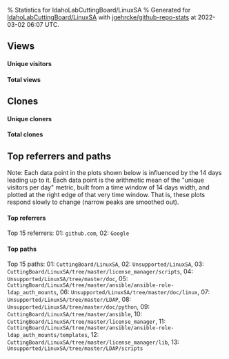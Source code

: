% Statistics for IdahoLabCuttingBoard/LinuxSA
% Generated for [IdahoLabCuttingBoard/LinuxSA](https://github.com/IdahoLabCuttingBoard/LinuxSA) with [jgehrcke/github-repo-stats](https://github.com/jgehrcke/github-repo-stats) at 2022-03-02 06:07 UTC.


## Views

#### Unique visitors
<div id="chart_views_unique" class="full-width-chart"></div>

#### Total views
<div id="chart_views_total" class="full-width-chart"></div>

<div class="pagebreak-for-print"> </div>


## Clones

#### Unique cloners
<div id="chart_clones_unique" class="full-width-chart"></div>

#### Total clones
<div id="chart_clones_total" class="full-width-chart"></div>



<div class="pagebreak-for-print"> </div>



<div class="pagebreak-for-print"> </div>



## Top referrers and paths


Note: Each data point in the plots shown below is influenced by the 14 days
leading up to it. Each data point is the arithmetic mean of the "unique
visitors per day" metric, built from a time window of 14 days width, and
plotted at the right edge of that very time window. That is, these plots
respond slowly to change (narrow peaks are smoothed out).




#### Top referrers


<div id="chart_referrers_top_n_alltime" class="full-width-chart"></div>

Top 15 referrers: 01: `github.com`, 02: `Google`





#### Top paths


<div id="chart_paths_top_n_alltime" class="full-width-chart"></div>

Top 15 paths: 01: `CuttingBoard/LinuxSA`, 02: `Unsupported/LinuxSA`, 03: `CuttingBoard/LinuxSA/tree/master/license_manager/scripts`, 04: `Unsupported/LinuxSA/tree/master/doc`, 05: `CuttingBoard/LinuxSA/tree/master/ansible/ansible-role-ldap_auth_mounts`, 06: `Unsupported/LinuxSA/tree/master/doc/linux`, 07: `Unsupported/LinuxSA/tree/master/LDAP`, 08: `Unsupported/LinuxSA/tree/master/doc/python`, 09: `CuttingBoard/LinuxSA/tree/master/ansible`, 10: `CuttingBoard/LinuxSA/tree/master/license_manager`, 11: `CuttingBoard/LinuxSA/tree/master/ansible/ansible-role-ldap_auth_mounts/templates`, 12: `CuttingBoard/LinuxSA/tree/master/license_manager/lib`, 13: `Unsupported/LinuxSA/tree/master/LDAP/scripts`


<script type="text/javascript">
    vegaEmbed('#chart_views_unique', {"$schema": "https://vega.github.io/schema/vega-lite/v4.8.1.json", "config": {"arc": {"fill": "#1b1e23"}, "area": {"fill": "#1b1e23"}, "axisBottom": {"domainColor": "#a9b4c4", "gridColor": "#a9b4c4", "labelColor": "#1b1e23", "labelFont": "relative-mono-11-pitch-pro, Menlo, monospace", "tickColor": "#a9b4c4", "titleColor": "#1b1e23", "titleFont": "relative-mono-11-pitch-pro, Menlo, monospace"}, "axisLeft": {"domainColor": "#a9b4c4", "gridColor": "#a9b4c4", "labelColor": "#1b1e23", "labelFont": "relative-mono-11-pitch-pro, Menlo, monospace", "tickColor": "#a9b4c4", "titleColor": "#1b1e23", "titleFont": "relative-mono-11-pitch-pro, Menlo, monospace"}, "axisX": {"grid": false}, "axisY": {"grid": false, "labelBound": true}, "background": "#FFFFFF", "group": {"fill": "#FFFFFF"}, "header": {"fontWeight": 400, "labelFont": "relative-mono-11-pitch-pro, Menlo, monospace", "titleFont": "relative-mono-11-pitch-pro, Menlo, monospace"}, "legend": {"labelFont": "relative-mono-11-pitch-pro, Menlo, monospace", "symbolSize": 200, "symbolType": "circle", "titleFont": "relative-mono-11-pitch-pro, Menlo, monospace"}, "line": {"color": "#1b1e23", "stroke": "#1b1e23"}, "path": {"stroke": "#1b1e23"}, "point": {"color": "#1b1e23", "cursor": "pointer", "filled": true, "size": 100}, "range": {"category": ["#85a2f7", "#ea9755", "#7eb36a", "#f07071", "#bc85d9", "#e587b6", "#a9b4c4", "#d4c05e", "#64b9c4"]}, "style": {"bar": {"fill": "#1b1e23"}, "text": {"font": "relative-mono-11-pitch-pro, Menlo, monospace", "fontWeight": 400}}, "symbol": {"shape": "circle"}, "title": {"anchor": "start", "font": "relative-mono-11-pitch-pro, Menlo, monospace", "fontWeight": 400}, "trail": {"color": "#1b1e23", "stroke": "#1b1e23"}, "view": {"stroke": null}}, "data": {"name": "data-c158c2e5a4292273e2586fcd3b9e30d8"}, "datasets": {"data-c158c2e5a4292273e2586fcd3b9e30d8": [{"time": "2021-06-29T00:00:00+00:00", "views_total": 12, "views_unique": 1}, {"time": "2021-07-05T00:00:00+00:00", "views_total": 5, "views_unique": 2}, {"time": "2021-07-06T00:00:00+00:00", "views_total": 0, "views_unique": 0}, {"time": "2021-07-08T00:00:00+00:00", "views_total": 0, "views_unique": 0}, {"time": "2021-07-20T00:00:00+00:00", "views_total": 0, "views_unique": 0}, {"time": "2021-08-09T00:00:00+00:00", "views_total": 0, "views_unique": 0}, {"time": "2021-08-16T00:00:00+00:00", "views_total": 1, "views_unique": 1}, {"time": "2021-09-03T00:00:00+00:00", "views_total": 0, "views_unique": 0}, {"time": "2021-09-04T00:00:00+00:00", "views_total": 0, "views_unique": 0}, {"time": "2021-09-05T00:00:00+00:00", "views_total": 6, "views_unique": 1}, {"time": "2021-09-08T00:00:00+00:00", "views_total": 1, "views_unique": 1}, {"time": "2021-09-21T00:00:00+00:00", "views_total": 0, "views_unique": 0}, {"time": "2021-10-15T00:00:00+00:00", "views_total": 5, "views_unique": 1}, {"time": "2021-10-21T00:00:00+00:00", "views_total": 0, "views_unique": 0}, {"time": "2021-10-22T00:00:00+00:00", "views_total": 0, "views_unique": 0}, {"time": "2021-11-01T00:00:00+00:00", "views_total": 0, "views_unique": 0}, {"time": "2021-11-11T00:00:00+00:00", "views_total": 0, "views_unique": 0}, {"time": "2021-11-27T00:00:00+00:00", "views_total": 0, "views_unique": 0}, {"time": "2021-11-29T00:00:00+00:00", "views_total": 0, "views_unique": 0}, {"time": "2021-12-10T00:00:00+00:00", "views_total": 0, "views_unique": 0}, {"time": "2022-01-18T00:00:00+00:00", "views_total": 0, "views_unique": 0}, {"time": "2022-01-25T00:00:00+00:00", "views_total": 0, "views_unique": 0}, {"time": "2022-01-29T00:00:00+00:00", "views_total": 0, "views_unique": 0}, {"time": "2022-02-23T00:00:00+00:00", "views_total": 0, "views_unique": 0}]}, "encoding": {"x": {"field": "time", "timeUnit": "yearmonthdate", "title": "date", "type": "temporal"}, "y": {"field": "views_unique", "scale": {"domain": [0, 2.2], "zero": true}, "title": "unique views per day", "type": "quantitative"}}, "height": 200, "mark": {"point": true, "type": "line"}, "padding": 10, "width": "container"}, {"actions": false, "renderer": "svg"}).catch(console.error);
vegaEmbed('#chart_views_total', {"$schema": "https://vega.github.io/schema/vega-lite/v4.8.1.json", "config": {"arc": {"fill": "#1b1e23"}, "area": {"fill": "#1b1e23"}, "axisBottom": {"domainColor": "#a9b4c4", "gridColor": "#a9b4c4", "labelColor": "#1b1e23", "labelFont": "relative-mono-11-pitch-pro, Menlo, monospace", "tickColor": "#a9b4c4", "titleColor": "#1b1e23", "titleFont": "relative-mono-11-pitch-pro, Menlo, monospace"}, "axisLeft": {"domainColor": "#a9b4c4", "gridColor": "#a9b4c4", "labelColor": "#1b1e23", "labelFont": "relative-mono-11-pitch-pro, Menlo, monospace", "tickColor": "#a9b4c4", "titleColor": "#1b1e23", "titleFont": "relative-mono-11-pitch-pro, Menlo, monospace"}, "axisX": {"grid": false}, "axisY": {"grid": false, "labelBound": true}, "background": "#FFFFFF", "group": {"fill": "#FFFFFF"}, "header": {"fontWeight": 400, "labelFont": "relative-mono-11-pitch-pro, Menlo, monospace", "titleFont": "relative-mono-11-pitch-pro, Menlo, monospace"}, "legend": {"labelFont": "relative-mono-11-pitch-pro, Menlo, monospace", "symbolSize": 200, "symbolType": "circle", "titleFont": "relative-mono-11-pitch-pro, Menlo, monospace"}, "line": {"color": "#1b1e23", "stroke": "#1b1e23"}, "path": {"stroke": "#1b1e23"}, "point": {"color": "#1b1e23", "cursor": "pointer", "filled": true, "size": 100}, "range": {"category": ["#85a2f7", "#ea9755", "#7eb36a", "#f07071", "#bc85d9", "#e587b6", "#a9b4c4", "#d4c05e", "#64b9c4"]}, "style": {"bar": {"fill": "#1b1e23"}, "text": {"font": "relative-mono-11-pitch-pro, Menlo, monospace", "fontWeight": 400}}, "symbol": {"shape": "circle"}, "title": {"anchor": "start", "font": "relative-mono-11-pitch-pro, Menlo, monospace", "fontWeight": 400}, "trail": {"color": "#1b1e23", "stroke": "#1b1e23"}, "view": {"stroke": null}}, "data": {"name": "data-c158c2e5a4292273e2586fcd3b9e30d8"}, "datasets": {"data-c158c2e5a4292273e2586fcd3b9e30d8": [{"time": "2021-06-29T00:00:00+00:00", "views_total": 12, "views_unique": 1}, {"time": "2021-07-05T00:00:00+00:00", "views_total": 5, "views_unique": 2}, {"time": "2021-07-06T00:00:00+00:00", "views_total": 0, "views_unique": 0}, {"time": "2021-07-08T00:00:00+00:00", "views_total": 0, "views_unique": 0}, {"time": "2021-07-20T00:00:00+00:00", "views_total": 0, "views_unique": 0}, {"time": "2021-08-09T00:00:00+00:00", "views_total": 0, "views_unique": 0}, {"time": "2021-08-16T00:00:00+00:00", "views_total": 1, "views_unique": 1}, {"time": "2021-09-03T00:00:00+00:00", "views_total": 0, "views_unique": 0}, {"time": "2021-09-04T00:00:00+00:00", "views_total": 0, "views_unique": 0}, {"time": "2021-09-05T00:00:00+00:00", "views_total": 6, "views_unique": 1}, {"time": "2021-09-08T00:00:00+00:00", "views_total": 1, "views_unique": 1}, {"time": "2021-09-21T00:00:00+00:00", "views_total": 0, "views_unique": 0}, {"time": "2021-10-15T00:00:00+00:00", "views_total": 5, "views_unique": 1}, {"time": "2021-10-21T00:00:00+00:00", "views_total": 0, "views_unique": 0}, {"time": "2021-10-22T00:00:00+00:00", "views_total": 0, "views_unique": 0}, {"time": "2021-11-01T00:00:00+00:00", "views_total": 0, "views_unique": 0}, {"time": "2021-11-11T00:00:00+00:00", "views_total": 0, "views_unique": 0}, {"time": "2021-11-27T00:00:00+00:00", "views_total": 0, "views_unique": 0}, {"time": "2021-11-29T00:00:00+00:00", "views_total": 0, "views_unique": 0}, {"time": "2021-12-10T00:00:00+00:00", "views_total": 0, "views_unique": 0}, {"time": "2022-01-18T00:00:00+00:00", "views_total": 0, "views_unique": 0}, {"time": "2022-01-25T00:00:00+00:00", "views_total": 0, "views_unique": 0}, {"time": "2022-01-29T00:00:00+00:00", "views_total": 0, "views_unique": 0}, {"time": "2022-02-23T00:00:00+00:00", "views_total": 0, "views_unique": 0}]}, "encoding": {"x": {"field": "time", "timeUnit": "yearmonthdate", "title": "date", "type": "temporal"}, "y": {"field": "views_total", "scale": {"domain": [0, 13.200000000000001], "zero": true}, "title": "total views per day", "type": "quantitative"}}, "height": 200, "mark": {"point": true, "type": "line"}, "padding": 10, "width": "container"}, {"actions": false, "renderer": "svg"}).catch(console.error);
vegaEmbed('#chart_clones_unique', {"$schema": "https://vega.github.io/schema/vega-lite/v4.8.1.json", "config": {"arc": {"fill": "#1b1e23"}, "area": {"fill": "#1b1e23"}, "axisBottom": {"domainColor": "#a9b4c4", "gridColor": "#a9b4c4", "labelColor": "#1b1e23", "labelFont": "relative-mono-11-pitch-pro, Menlo, monospace", "tickColor": "#a9b4c4", "titleColor": "#1b1e23", "titleFont": "relative-mono-11-pitch-pro, Menlo, monospace"}, "axisLeft": {"domainColor": "#a9b4c4", "gridColor": "#a9b4c4", "labelColor": "#1b1e23", "labelFont": "relative-mono-11-pitch-pro, Menlo, monospace", "tickColor": "#a9b4c4", "titleColor": "#1b1e23", "titleFont": "relative-mono-11-pitch-pro, Menlo, monospace"}, "axisX": {"grid": false}, "axisY": {"grid": false, "labelBound": true}, "background": "#FFFFFF", "group": {"fill": "#FFFFFF"}, "header": {"fontWeight": 400, "labelFont": "relative-mono-11-pitch-pro, Menlo, monospace", "titleFont": "relative-mono-11-pitch-pro, Menlo, monospace"}, "legend": {"labelFont": "relative-mono-11-pitch-pro, Menlo, monospace", "symbolSize": 200, "symbolType": "circle", "titleFont": "relative-mono-11-pitch-pro, Menlo, monospace"}, "line": {"color": "#1b1e23", "stroke": "#1b1e23"}, "path": {"stroke": "#1b1e23"}, "point": {"color": "#1b1e23", "cursor": "pointer", "filled": true, "size": 100}, "range": {"category": ["#85a2f7", "#ea9755", "#7eb36a", "#f07071", "#bc85d9", "#e587b6", "#a9b4c4", "#d4c05e", "#64b9c4"]}, "style": {"bar": {"fill": "#1b1e23"}, "text": {"font": "relative-mono-11-pitch-pro, Menlo, monospace", "fontWeight": 400}}, "symbol": {"shape": "circle"}, "title": {"anchor": "start", "font": "relative-mono-11-pitch-pro, Menlo, monospace", "fontWeight": 400}, "trail": {"color": "#1b1e23", "stroke": "#1b1e23"}, "view": {"stroke": null}}, "data": {"name": "data-8fe75ba879038380720afdca87a851c8"}, "datasets": {"data-8fe75ba879038380720afdca87a851c8": [{"clones_total": 0, "clones_unique": 0, "time": "2021-06-29T00:00:00+00:00"}, {"clones_total": 0, "clones_unique": 0, "time": "2021-07-05T00:00:00+00:00"}, {"clones_total": 1, "clones_unique": 1, "time": "2021-07-06T00:00:00+00:00"}, {"clones_total": 2, "clones_unique": 1, "time": "2021-07-08T00:00:00+00:00"}, {"clones_total": 1, "clones_unique": 1, "time": "2021-07-20T00:00:00+00:00"}, {"clones_total": 1, "clones_unique": 1, "time": "2021-08-09T00:00:00+00:00"}, {"clones_total": 0, "clones_unique": 0, "time": "2021-08-16T00:00:00+00:00"}, {"clones_total": 1, "clones_unique": 1, "time": "2021-09-03T00:00:00+00:00"}, {"clones_total": 1, "clones_unique": 1, "time": "2021-09-04T00:00:00+00:00"}, {"clones_total": 0, "clones_unique": 0, "time": "2021-09-05T00:00:00+00:00"}, {"clones_total": 0, "clones_unique": 0, "time": "2021-09-08T00:00:00+00:00"}, {"clones_total": 1, "clones_unique": 1, "time": "2021-09-21T00:00:00+00:00"}, {"clones_total": 0, "clones_unique": 0, "time": "2021-10-15T00:00:00+00:00"}, {"clones_total": 4, "clones_unique": 1, "time": "2021-10-21T00:00:00+00:00"}, {"clones_total": 1, "clones_unique": 1, "time": "2021-10-22T00:00:00+00:00"}, {"clones_total": 1, "clones_unique": 1, "time": "2021-11-01T00:00:00+00:00"}, {"clones_total": 1, "clones_unique": 1, "time": "2021-11-11T00:00:00+00:00"}, {"clones_total": 1, "clones_unique": 1, "time": "2021-11-27T00:00:00+00:00"}, {"clones_total": 1, "clones_unique": 1, "time": "2021-11-29T00:00:00+00:00"}, {"clones_total": 1, "clones_unique": 1, "time": "2021-12-10T00:00:00+00:00"}, {"clones_total": 1, "clones_unique": 1, "time": "2022-01-18T00:00:00+00:00"}, {"clones_total": 1, "clones_unique": 1, "time": "2022-01-25T00:00:00+00:00"}, {"clones_total": 1, "clones_unique": 1, "time": "2022-01-29T00:00:00+00:00"}, {"clones_total": 1, "clones_unique": 1, "time": "2022-02-23T00:00:00+00:00"}]}, "encoding": {"x": {"field": "time", "timeUnit": "yearmonthdate", "title": "date", "type": "temporal"}, "y": {"field": "clones_unique", "scale": {"domain": [0, 1.1], "zero": true}, "title": "unique clones per day", "type": "quantitative"}}, "height": 200, "mark": {"point": true, "type": "line"}, "padding": 10, "width": "container"}, {"actions": false, "renderer": "svg"}).catch(console.error);
vegaEmbed('#chart_clones_total', {"$schema": "https://vega.github.io/schema/vega-lite/v4.8.1.json", "config": {"arc": {"fill": "#1b1e23"}, "area": {"fill": "#1b1e23"}, "axisBottom": {"domainColor": "#a9b4c4", "gridColor": "#a9b4c4", "labelColor": "#1b1e23", "labelFont": "relative-mono-11-pitch-pro, Menlo, monospace", "tickColor": "#a9b4c4", "titleColor": "#1b1e23", "titleFont": "relative-mono-11-pitch-pro, Menlo, monospace"}, "axisLeft": {"domainColor": "#a9b4c4", "gridColor": "#a9b4c4", "labelColor": "#1b1e23", "labelFont": "relative-mono-11-pitch-pro, Menlo, monospace", "tickColor": "#a9b4c4", "titleColor": "#1b1e23", "titleFont": "relative-mono-11-pitch-pro, Menlo, monospace"}, "axisX": {"grid": false}, "axisY": {"grid": false, "labelBound": true}, "background": "#FFFFFF", "group": {"fill": "#FFFFFF"}, "header": {"fontWeight": 400, "labelFont": "relative-mono-11-pitch-pro, Menlo, monospace", "titleFont": "relative-mono-11-pitch-pro, Menlo, monospace"}, "legend": {"labelFont": "relative-mono-11-pitch-pro, Menlo, monospace", "symbolSize": 200, "symbolType": "circle", "titleFont": "relative-mono-11-pitch-pro, Menlo, monospace"}, "line": {"color": "#1b1e23", "stroke": "#1b1e23"}, "path": {"stroke": "#1b1e23"}, "point": {"color": "#1b1e23", "cursor": "pointer", "filled": true, "size": 100}, "range": {"category": ["#85a2f7", "#ea9755", "#7eb36a", "#f07071", "#bc85d9", "#e587b6", "#a9b4c4", "#d4c05e", "#64b9c4"]}, "style": {"bar": {"fill": "#1b1e23"}, "text": {"font": "relative-mono-11-pitch-pro, Menlo, monospace", "fontWeight": 400}}, "symbol": {"shape": "circle"}, "title": {"anchor": "start", "font": "relative-mono-11-pitch-pro, Menlo, monospace", "fontWeight": 400}, "trail": {"color": "#1b1e23", "stroke": "#1b1e23"}, "view": {"stroke": null}}, "data": {"name": "data-8fe75ba879038380720afdca87a851c8"}, "datasets": {"data-8fe75ba879038380720afdca87a851c8": [{"clones_total": 0, "clones_unique": 0, "time": "2021-06-29T00:00:00+00:00"}, {"clones_total": 0, "clones_unique": 0, "time": "2021-07-05T00:00:00+00:00"}, {"clones_total": 1, "clones_unique": 1, "time": "2021-07-06T00:00:00+00:00"}, {"clones_total": 2, "clones_unique": 1, "time": "2021-07-08T00:00:00+00:00"}, {"clones_total": 1, "clones_unique": 1, "time": "2021-07-20T00:00:00+00:00"}, {"clones_total": 1, "clones_unique": 1, "time": "2021-08-09T00:00:00+00:00"}, {"clones_total": 0, "clones_unique": 0, "time": "2021-08-16T00:00:00+00:00"}, {"clones_total": 1, "clones_unique": 1, "time": "2021-09-03T00:00:00+00:00"}, {"clones_total": 1, "clones_unique": 1, "time": "2021-09-04T00:00:00+00:00"}, {"clones_total": 0, "clones_unique": 0, "time": "2021-09-05T00:00:00+00:00"}, {"clones_total": 0, "clones_unique": 0, "time": "2021-09-08T00:00:00+00:00"}, {"clones_total": 1, "clones_unique": 1, "time": "2021-09-21T00:00:00+00:00"}, {"clones_total": 0, "clones_unique": 0, "time": "2021-10-15T00:00:00+00:00"}, {"clones_total": 4, "clones_unique": 1, "time": "2021-10-21T00:00:00+00:00"}, {"clones_total": 1, "clones_unique": 1, "time": "2021-10-22T00:00:00+00:00"}, {"clones_total": 1, "clones_unique": 1, "time": "2021-11-01T00:00:00+00:00"}, {"clones_total": 1, "clones_unique": 1, "time": "2021-11-11T00:00:00+00:00"}, {"clones_total": 1, "clones_unique": 1, "time": "2021-11-27T00:00:00+00:00"}, {"clones_total": 1, "clones_unique": 1, "time": "2021-11-29T00:00:00+00:00"}, {"clones_total": 1, "clones_unique": 1, "time": "2021-12-10T00:00:00+00:00"}, {"clones_total": 1, "clones_unique": 1, "time": "2022-01-18T00:00:00+00:00"}, {"clones_total": 1, "clones_unique": 1, "time": "2022-01-25T00:00:00+00:00"}, {"clones_total": 1, "clones_unique": 1, "time": "2022-01-29T00:00:00+00:00"}, {"clones_total": 1, "clones_unique": 1, "time": "2022-02-23T00:00:00+00:00"}]}, "encoding": {"x": {"field": "time", "timeUnit": "yearmonthdate", "title": "date", "type": "temporal"}, "y": {"field": "clones_total", "scale": {"domain": [0, 4.4], "zero": true}, "title": "total clones per day", "type": "quantitative"}}, "height": 200, "mark": {"point": true, "type": "line"}, "padding": 10, "width": "container"}, {"actions": false, "renderer": "svg"}).catch(console.error);
vegaEmbed('#chart_referrers_top_n_alltime', {"$schema": "https://vega.github.io/schema/vega-lite/v4.8.1.json", "config": {"arc": {"fill": "#1b1e23"}, "area": {"fill": "#1b1e23"}, "axisBottom": {"domainColor": "#a9b4c4", "gridColor": "#a9b4c4", "labelColor": "#1b1e23", "labelFont": "relative-mono-11-pitch-pro, Menlo, monospace", "tickColor": "#a9b4c4", "titleColor": "#1b1e23", "titleFont": "relative-mono-11-pitch-pro, Menlo, monospace"}, "axisLeft": {"domainColor": "#a9b4c4", "gridColor": "#a9b4c4", "labelColor": "#1b1e23", "labelFont": "relative-mono-11-pitch-pro, Menlo, monospace", "tickColor": "#a9b4c4", "titleColor": "#1b1e23", "titleFont": "relative-mono-11-pitch-pro, Menlo, monospace"}, "axisX": {"grid": false}, "axisY": {"grid": false}, "background": "#FFFFFF", "group": {"fill": "#FFFFFF"}, "header": {"fontWeight": 400, "labelFont": "relative-mono-11-pitch-pro, Menlo, monospace", "titleFont": "relative-mono-11-pitch-pro, Menlo, monospace"}, "legend": {"labelFont": "relative-mono-11-pitch-pro, Menlo, monospace", "symbolSize": 200, "symbolType": "circle", "titleFont": "relative-mono-11-pitch-pro, Menlo, monospace"}, "line": {"color": "#1b1e23", "stroke": "#1b1e23"}, "path": {"stroke": "#1b1e23"}, "point": {"color": "#1b1e23", "cursor": "pointer", "filled": true, "size": 50}, "range": {"category": ["#85a2f7", "#ea9755", "#7eb36a", "#f07071", "#bc85d9", "#e587b6", "#a9b4c4", "#d4c05e", "#64b9c4"]}, "style": {"bar": {"fill": "#1b1e23"}, "text": {"font": "relative-mono-11-pitch-pro, Menlo, monospace", "fontWeight": 400}}, "symbol": {"shape": "circle"}, "title": {"anchor": "start", "font": "relative-mono-11-pitch-pro, Menlo, monospace", "fontWeight": 400}, "trail": {"color": "#1b1e23", "stroke": "#1b1e23"}, "view": {"stroke": null}}, "data": {"name": "data-76b0f485d6e367e0f120e1ee3ed1c0f2"}, "datasets": {"data-76b0f485d6e367e0f120e1ee3ed1c0f2": [{"referrer": "github.com", "time": "2021-07-08T00:00:00+00:00", "views_unique": 2.0, "views_unique_norm": 0.14285714285714285}, {"referrer": "github.com", "time": "2021-07-09T00:00:00+00:00", "views_unique": 2.0, "views_unique_norm": 0.14285714285714285}, {"referrer": "github.com", "time": "2021-07-10T00:00:00+00:00", "views_unique": 2.0, "views_unique_norm": 0.14285714285714285}, {"referrer": "github.com", "time": "2021-07-11T00:00:00+00:00", "views_unique": 2.0, "views_unique_norm": 0.14285714285714285}, {"referrer": "github.com", "time": "2021-07-12T00:00:00+00:00", "views_unique": 2.0, "views_unique_norm": 0.14285714285714285}, {"referrer": "github.com", "time": "2021-07-13T00:00:00+00:00", "views_unique": 1.0, "views_unique_norm": 0.07142857142857142}, {"referrer": "github.com", "time": "2021-07-14T00:00:00+00:00", "views_unique": 1.0, "views_unique_norm": 0.07142857142857142}, {"referrer": "github.com", "time": "2021-07-15T00:00:00+00:00", "views_unique": 1.0, "views_unique_norm": 0.07142857142857142}, {"referrer": "github.com", "time": "2021-07-16T00:00:00+00:00", "views_unique": 1.0, "views_unique_norm": 0.07142857142857142}, {"referrer": "github.com", "time": "2021-07-17T00:00:00+00:00", "views_unique": 1.0, "views_unique_norm": 0.07142857142857142}, {"referrer": "github.com", "time": "2021-07-18T00:00:00+00:00", "views_unique": 1.0, "views_unique_norm": 0.07142857142857142}, {"referrer": "github.com", "time": "2021-08-17T00:00:00+00:00", "views_unique": 1.0, "views_unique_norm": 0.07142857142857142}, {"referrer": "github.com", "time": "2021-08-18T00:00:00+00:00", "views_unique": 1.0, "views_unique_norm": 0.07142857142857142}, {"referrer": "github.com", "time": "2021-08-19T00:00:00+00:00", "views_unique": 1.0, "views_unique_norm": 0.07142857142857142}, {"referrer": "github.com", "time": "2021-08-20T00:00:00+00:00", "views_unique": 1.0, "views_unique_norm": 0.07142857142857142}, {"referrer": "github.com", "time": "2021-08-21T00:00:00+00:00", "views_unique": 1.0, "views_unique_norm": 0.07142857142857142}, {"referrer": "github.com", "time": "2021-08-22T00:00:00+00:00", "views_unique": 1.0, "views_unique_norm": 0.07142857142857142}, {"referrer": "github.com", "time": "2021-08-23T00:00:00+00:00", "views_unique": 1.0, "views_unique_norm": 0.07142857142857142}, {"referrer": "github.com", "time": "2021-08-24T00:00:00+00:00", "views_unique": 1.0, "views_unique_norm": 0.07142857142857142}, {"referrer": "github.com", "time": "2021-08-25T00:00:00+00:00", "views_unique": 1.0, "views_unique_norm": 0.07142857142857142}, {"referrer": "github.com", "time": "2021-08-26T00:00:00+00:00", "views_unique": 1.0, "views_unique_norm": 0.07142857142857142}, {"referrer": "github.com", "time": "2021-08-27T00:00:00+00:00", "views_unique": 1.0, "views_unique_norm": 0.07142857142857142}, {"referrer": "github.com", "time": "2021-08-28T00:00:00+00:00", "views_unique": 1.0, "views_unique_norm": 0.07142857142857142}, {"referrer": "github.com", "time": "2021-08-29T00:00:00+00:00", "views_unique": 1.0, "views_unique_norm": 0.07142857142857142}, {"referrer": "github.com", "time": "2021-09-06T00:00:00+00:00", "views_unique": 1.0, "views_unique_norm": 0.07142857142857142}, {"referrer": "github.com", "time": "2021-09-07T00:00:00+00:00", "views_unique": 1.0, "views_unique_norm": 0.07142857142857142}, {"referrer": "github.com", "time": "2021-09-08T00:00:00+00:00", "views_unique": 1.0, "views_unique_norm": 0.07142857142857142}, {"referrer": "github.com", "time": "2021-09-09T00:00:00+00:00", "views_unique": 1.0, "views_unique_norm": 0.07142857142857142}, {"referrer": "github.com", "time": "2021-09-10T00:00:00+00:00", "views_unique": 2.0, "views_unique_norm": 0.14285714285714285}, {"referrer": "github.com", "time": "2021-09-11T00:00:00+00:00", "views_unique": 2.0, "views_unique_norm": 0.14285714285714285}, {"referrer": "github.com", "time": "2021-09-12T00:00:00+00:00", "views_unique": 2.0, "views_unique_norm": 0.14285714285714285}, {"referrer": "github.com", "time": "2021-09-13T00:00:00+00:00", "views_unique": 2.0, "views_unique_norm": 0.14285714285714285}, {"referrer": "github.com", "time": "2021-09-14T00:00:00+00:00", "views_unique": 2.0, "views_unique_norm": 0.14285714285714285}, {"referrer": "github.com", "time": "2021-09-15T00:00:00+00:00", "views_unique": 2.0, "views_unique_norm": 0.14285714285714285}, {"referrer": "github.com", "time": "2021-09-16T00:00:00+00:00", "views_unique": 2.0, "views_unique_norm": 0.14285714285714285}, {"referrer": "github.com", "time": "2021-09-17T00:00:00+00:00", "views_unique": 2.0, "views_unique_norm": 0.14285714285714285}, {"referrer": "github.com", "time": "2021-09-18T00:00:00+00:00", "views_unique": 2.0, "views_unique_norm": 0.14285714285714285}, {"referrer": "github.com", "time": "2021-09-19T00:00:00+00:00", "views_unique": 1.0, "views_unique_norm": 0.07142857142857142}, {"referrer": "github.com", "time": "2021-09-20T00:00:00+00:00", "views_unique": 1.0, "views_unique_norm": 0.07142857142857142}, {"referrer": "github.com", "time": "2021-09-21T00:00:00+00:00", "views_unique": 1.0, "views_unique_norm": 0.07142857142857142}, {"referrer": "github.com", "time": "2021-10-16T00:00:00+00:00", "views_unique": 1.0, "views_unique_norm": 0.07142857142857142}, {"referrer": "github.com", "time": "2021-10-17T00:00:00+00:00", "views_unique": 1.0, "views_unique_norm": 0.07142857142857142}, {"referrer": "github.com", "time": "2021-10-18T00:00:00+00:00", "views_unique": 1.0, "views_unique_norm": 0.07142857142857142}, {"referrer": "github.com", "time": "2021-10-19T00:00:00+00:00", "views_unique": 1.0, "views_unique_norm": 0.07142857142857142}, {"referrer": "github.com", "time": "2021-10-20T00:00:00+00:00", "views_unique": 1.0, "views_unique_norm": 0.07142857142857142}, {"referrer": "github.com", "time": "2021-10-21T00:00:00+00:00", "views_unique": 1.0, "views_unique_norm": 0.07142857142857142}, {"referrer": "github.com", "time": "2021-10-22T00:00:00+00:00", "views_unique": 1.0, "views_unique_norm": 0.07142857142857142}, {"referrer": "github.com", "time": "2021-10-23T00:00:00+00:00", "views_unique": 1.0, "views_unique_norm": 0.07142857142857142}, {"referrer": "github.com", "time": "2021-10-24T00:00:00+00:00", "views_unique": 1.0, "views_unique_norm": 0.07142857142857142}, {"referrer": "github.com", "time": "2021-10-25T00:00:00+00:00", "views_unique": 1.0, "views_unique_norm": 0.07142857142857142}, {"referrer": "github.com", "time": "2021-10-26T00:00:00+00:00", "views_unique": 1.0, "views_unique_norm": 0.07142857142857142}, {"referrer": "github.com", "time": "2021-10-27T00:00:00+00:00", "views_unique": 1.0, "views_unique_norm": 0.07142857142857142}, {"referrer": "github.com", "time": "2021-10-28T00:00:00+00:00", "views_unique": 1.0, "views_unique_norm": 0.07142857142857142}, {"referrer": "Google", "time": "2021-07-08T00:00:00+00:00", "views_unique": 1.0, "views_unique_norm": 0.07142857142857142}, {"referrer": "Google", "time": "2021-07-09T00:00:00+00:00", "views_unique": 1.0, "views_unique_norm": 0.07142857142857142}, {"referrer": "Google", "time": "2021-07-10T00:00:00+00:00", "views_unique": 1.0, "views_unique_norm": 0.07142857142857142}, {"referrer": "Google", "time": "2021-07-11T00:00:00+00:00", "views_unique": 1.0, "views_unique_norm": 0.07142857142857142}, {"referrer": "Google", "time": "2021-07-12T00:00:00+00:00", "views_unique": 1.0, "views_unique_norm": 0.07142857142857142}, {"referrer": "Google", "time": "2021-07-13T00:00:00+00:00", "views_unique": 1.0, "views_unique_norm": 0.07142857142857142}, {"referrer": "Google", "time": "2021-07-14T00:00:00+00:00", "views_unique": 1.0, "views_unique_norm": 0.07142857142857142}, {"referrer": "Google", "time": "2021-07-15T00:00:00+00:00", "views_unique": 1.0, "views_unique_norm": 0.07142857142857142}, {"referrer": "Google", "time": "2021-07-16T00:00:00+00:00", "views_unique": 1.0, "views_unique_norm": 0.07142857142857142}, {"referrer": "Google", "time": "2021-07-17T00:00:00+00:00", "views_unique": 1.0, "views_unique_norm": 0.07142857142857142}, {"referrer": "Google", "time": "2021-07-18T00:00:00+00:00", "views_unique": 1.0, "views_unique_norm": 0.07142857142857142}, {"referrer": "Google", "time": "2021-08-17T00:00:00+00:00", "views_unique": null, "views_unique_norm": null}, {"referrer": "Google", "time": "2021-08-18T00:00:00+00:00", "views_unique": null, "views_unique_norm": null}, {"referrer": "Google", "time": "2021-08-19T00:00:00+00:00", "views_unique": null, "views_unique_norm": null}, {"referrer": "Google", "time": "2021-08-20T00:00:00+00:00", "views_unique": null, "views_unique_norm": null}, {"referrer": "Google", "time": "2021-08-21T00:00:00+00:00", "views_unique": null, "views_unique_norm": null}, {"referrer": "Google", "time": "2021-08-22T00:00:00+00:00", "views_unique": null, "views_unique_norm": null}, {"referrer": "Google", "time": "2021-08-23T00:00:00+00:00", "views_unique": null, "views_unique_norm": null}, {"referrer": "Google", "time": "2021-08-24T00:00:00+00:00", "views_unique": null, "views_unique_norm": null}, {"referrer": "Google", "time": "2021-08-25T00:00:00+00:00", "views_unique": null, "views_unique_norm": null}, {"referrer": "Google", "time": "2021-08-26T00:00:00+00:00", "views_unique": null, "views_unique_norm": null}, {"referrer": "Google", "time": "2021-08-27T00:00:00+00:00", "views_unique": null, "views_unique_norm": null}, {"referrer": "Google", "time": "2021-08-28T00:00:00+00:00", "views_unique": null, "views_unique_norm": null}, {"referrer": "Google", "time": "2021-08-29T00:00:00+00:00", "views_unique": null, "views_unique_norm": null}, {"referrer": "Google", "time": "2021-09-06T00:00:00+00:00", "views_unique": null, "views_unique_norm": null}, {"referrer": "Google", "time": "2021-09-07T00:00:00+00:00", "views_unique": null, "views_unique_norm": null}, {"referrer": "Google", "time": "2021-09-08T00:00:00+00:00", "views_unique": null, "views_unique_norm": null}, {"referrer": "Google", "time": "2021-09-09T00:00:00+00:00", "views_unique": null, "views_unique_norm": null}, {"referrer": "Google", "time": "2021-09-10T00:00:00+00:00", "views_unique": null, "views_unique_norm": null}, {"referrer": "Google", "time": "2021-09-11T00:00:00+00:00", "views_unique": null, "views_unique_norm": null}, {"referrer": "Google", "time": "2021-09-12T00:00:00+00:00", "views_unique": null, "views_unique_norm": null}, {"referrer": "Google", "time": "2021-09-13T00:00:00+00:00", "views_unique": null, "views_unique_norm": null}, {"referrer": "Google", "time": "2021-09-14T00:00:00+00:00", "views_unique": null, "views_unique_norm": null}, {"referrer": "Google", "time": "2021-09-15T00:00:00+00:00", "views_unique": null, "views_unique_norm": null}, {"referrer": "Google", "time": "2021-09-16T00:00:00+00:00", "views_unique": null, "views_unique_norm": null}, {"referrer": "Google", "time": "2021-09-17T00:00:00+00:00", "views_unique": null, "views_unique_norm": null}, {"referrer": "Google", "time": "2021-09-18T00:00:00+00:00", "views_unique": null, "views_unique_norm": null}, {"referrer": "Google", "time": "2021-09-19T00:00:00+00:00", "views_unique": null, "views_unique_norm": null}, {"referrer": "Google", "time": "2021-09-20T00:00:00+00:00", "views_unique": null, "views_unique_norm": null}, {"referrer": "Google", "time": "2021-09-21T00:00:00+00:00", "views_unique": null, "views_unique_norm": null}, {"referrer": "Google", "time": "2021-10-16T00:00:00+00:00", "views_unique": null, "views_unique_norm": null}, {"referrer": "Google", "time": "2021-10-17T00:00:00+00:00", "views_unique": null, "views_unique_norm": null}, {"referrer": "Google", "time": "2021-10-18T00:00:00+00:00", "views_unique": null, "views_unique_norm": null}, {"referrer": "Google", "time": "2021-10-19T00:00:00+00:00", "views_unique": null, "views_unique_norm": null}, {"referrer": "Google", "time": "2021-10-20T00:00:00+00:00", "views_unique": null, "views_unique_norm": null}, {"referrer": "Google", "time": "2021-10-21T00:00:00+00:00", "views_unique": null, "views_unique_norm": null}, {"referrer": "Google", "time": "2021-10-22T00:00:00+00:00", "views_unique": null, "views_unique_norm": null}, {"referrer": "Google", "time": "2021-10-23T00:00:00+00:00", "views_unique": null, "views_unique_norm": null}, {"referrer": "Google", "time": "2021-10-24T00:00:00+00:00", "views_unique": null, "views_unique_norm": null}, {"referrer": "Google", "time": "2021-10-25T00:00:00+00:00", "views_unique": null, "views_unique_norm": null}, {"referrer": "Google", "time": "2021-10-26T00:00:00+00:00", "views_unique": null, "views_unique_norm": null}, {"referrer": "Google", "time": "2021-10-27T00:00:00+00:00", "views_unique": null, "views_unique_norm": null}, {"referrer": "Google", "time": "2021-10-28T00:00:00+00:00", "views_unique": null, "views_unique_norm": null}]}, "encoding": {"color": {"field": "referrer", "sort": {"field": "order"}, "type": "nominal"}, "x": {"field": "time", "timeUnit": "yearmonthdate", "title": "date", "type": "temporal"}, "y": {"field": "views_unique_norm", "scale": {"domain": [0, 0.15714285714285714], "zero": true}, "title": "unique visitors per day (mean from last 14 days)", "type": "quantitative"}}, "height": 300, "mark": {"point": true, "type": "line"}, "padding": 10, "width": "container"}, {"actions": false, "renderer": "svg"}).catch(console.error);
vegaEmbed('#chart_paths_top_n_alltime', {"$schema": "https://vega.github.io/schema/vega-lite/v4.8.1.json", "config": {"arc": {"fill": "#1b1e23"}, "area": {"fill": "#1b1e23"}, "axisBottom": {"domainColor": "#a9b4c4", "gridColor": "#a9b4c4", "labelColor": "#1b1e23", "labelFont": "relative-mono-11-pitch-pro, Menlo, monospace", "tickColor": "#a9b4c4", "titleColor": "#1b1e23", "titleFont": "relative-mono-11-pitch-pro, Menlo, monospace"}, "axisLeft": {"domainColor": "#a9b4c4", "gridColor": "#a9b4c4", "labelColor": "#1b1e23", "labelFont": "relative-mono-11-pitch-pro, Menlo, monospace", "tickColor": "#a9b4c4", "titleColor": "#1b1e23", "titleFont": "relative-mono-11-pitch-pro, Menlo, monospace"}, "axisX": {"grid": false}, "axisY": {"grid": false}, "background": "#FFFFFF", "group": {"fill": "#FFFFFF"}, "header": {"fontWeight": 400, "labelFont": "relative-mono-11-pitch-pro, Menlo, monospace", "titleFont": "relative-mono-11-pitch-pro, Menlo, monospace"}, "legend": {"labelFont": "relative-mono-11-pitch-pro, Menlo, monospace", "symbolSize": 200, "symbolType": "circle", "titleFont": "relative-mono-11-pitch-pro, Menlo, monospace"}, "line": {"color": "#1b1e23", "stroke": "#1b1e23"}, "path": {"stroke": "#1b1e23"}, "point": {"color": "#1b1e23", "cursor": "pointer", "filled": true, "size": 50}, "range": {"category": ["#85a2f7", "#ea9755", "#7eb36a", "#f07071", "#bc85d9", "#e587b6", "#a9b4c4", "#d4c05e", "#64b9c4"]}, "style": {"bar": {"fill": "#1b1e23"}, "text": {"font": "relative-mono-11-pitch-pro, Menlo, monospace", "fontWeight": 400}}, "symbol": {"shape": "circle"}, "title": {"anchor": "start", "font": "relative-mono-11-pitch-pro, Menlo, monospace", "fontWeight": 400}, "trail": {"color": "#1b1e23", "stroke": "#1b1e23"}, "view": {"stroke": null}}, "data": {"name": "data-fbf81fc4175013529a44929c6724b826"}, "datasets": {"data-fbf81fc4175013529a44929c6724b826": [{"path": "CuttingBoard/LinuxSA", "time": "2021-07-08T00:00:00+00:00", "views_unique": 3.0, "views_unique_norm": 0.21428571428571427}, {"path": "CuttingBoard/LinuxSA", "time": "2021-07-09T00:00:00+00:00", "views_unique": 3.0, "views_unique_norm": 0.21428571428571427}, {"path": "CuttingBoard/LinuxSA", "time": "2021-07-10T00:00:00+00:00", "views_unique": 3.0, "views_unique_norm": 0.21428571428571427}, {"path": "CuttingBoard/LinuxSA", "time": "2021-07-11T00:00:00+00:00", "views_unique": 3.0, "views_unique_norm": 0.21428571428571427}, {"path": "CuttingBoard/LinuxSA", "time": "2021-07-12T00:00:00+00:00", "views_unique": 3.0, "views_unique_norm": 0.21428571428571427}, {"path": "CuttingBoard/LinuxSA", "time": "2021-07-13T00:00:00+00:00", "views_unique": 2.0, "views_unique_norm": 0.14285714285714285}, {"path": "CuttingBoard/LinuxSA", "time": "2021-07-14T00:00:00+00:00", "views_unique": 2.0, "views_unique_norm": 0.14285714285714285}, {"path": "CuttingBoard/LinuxSA", "time": "2021-07-15T00:00:00+00:00", "views_unique": 2.0, "views_unique_norm": 0.14285714285714285}, {"path": "CuttingBoard/LinuxSA", "time": "2021-07-16T00:00:00+00:00", "views_unique": 2.0, "views_unique_norm": 0.14285714285714285}, {"path": "CuttingBoard/LinuxSA", "time": "2021-07-17T00:00:00+00:00", "views_unique": 2.0, "views_unique_norm": 0.14285714285714285}, {"path": "CuttingBoard/LinuxSA", "time": "2021-07-18T00:00:00+00:00", "views_unique": 2.0, "views_unique_norm": 0.14285714285714285}, {"path": "CuttingBoard/LinuxSA", "time": "2021-08-17T00:00:00+00:00", "views_unique": 1.0, "views_unique_norm": 0.07142857142857142}, {"path": "CuttingBoard/LinuxSA", "time": "2021-08-18T00:00:00+00:00", "views_unique": 1.0, "views_unique_norm": 0.07142857142857142}, {"path": "CuttingBoard/LinuxSA", "time": "2021-08-19T00:00:00+00:00", "views_unique": 1.0, "views_unique_norm": 0.07142857142857142}, {"path": "CuttingBoard/LinuxSA", "time": "2021-08-20T00:00:00+00:00", "views_unique": 1.0, "views_unique_norm": 0.07142857142857142}, {"path": "CuttingBoard/LinuxSA", "time": "2021-08-21T00:00:00+00:00", "views_unique": 1.0, "views_unique_norm": 0.07142857142857142}, {"path": "CuttingBoard/LinuxSA", "time": "2021-08-22T00:00:00+00:00", "views_unique": 1.0, "views_unique_norm": 0.07142857142857142}, {"path": "CuttingBoard/LinuxSA", "time": "2021-08-23T00:00:00+00:00", "views_unique": 1.0, "views_unique_norm": 0.07142857142857142}, {"path": "CuttingBoard/LinuxSA", "time": "2021-08-24T00:00:00+00:00", "views_unique": 1.0, "views_unique_norm": 0.07142857142857142}, {"path": "CuttingBoard/LinuxSA", "time": "2021-08-25T00:00:00+00:00", "views_unique": 1.0, "views_unique_norm": 0.07142857142857142}, {"path": "CuttingBoard/LinuxSA", "time": "2021-08-26T00:00:00+00:00", "views_unique": 1.0, "views_unique_norm": 0.07142857142857142}, {"path": "CuttingBoard/LinuxSA", "time": "2021-08-27T00:00:00+00:00", "views_unique": 1.0, "views_unique_norm": 0.07142857142857142}, {"path": "CuttingBoard/LinuxSA", "time": "2021-08-28T00:00:00+00:00", "views_unique": 1.0, "views_unique_norm": 0.07142857142857142}, {"path": "CuttingBoard/LinuxSA", "time": "2021-08-29T00:00:00+00:00", "views_unique": 1.0, "views_unique_norm": 0.07142857142857142}, {"path": "Unsupported/LinuxSA", "time": "2021-07-08T00:00:00+00:00", "views_unique": null, "views_unique_norm": null}, {"path": "Unsupported/LinuxSA", "time": "2021-07-09T00:00:00+00:00", "views_unique": null, "views_unique_norm": null}, {"path": "Unsupported/LinuxSA", "time": "2021-07-10T00:00:00+00:00", "views_unique": null, "views_unique_norm": null}, {"path": "Unsupported/LinuxSA", "time": "2021-07-11T00:00:00+00:00", "views_unique": null, "views_unique_norm": null}, {"path": "Unsupported/LinuxSA", "time": "2021-07-12T00:00:00+00:00", "views_unique": null, "views_unique_norm": null}, {"path": "Unsupported/LinuxSA", "time": "2021-07-13T00:00:00+00:00", "views_unique": null, "views_unique_norm": null}, {"path": "Unsupported/LinuxSA", "time": "2021-07-14T00:00:00+00:00", "views_unique": null, "views_unique_norm": null}, {"path": "Unsupported/LinuxSA", "time": "2021-07-15T00:00:00+00:00", "views_unique": null, "views_unique_norm": null}, {"path": "Unsupported/LinuxSA", "time": "2021-07-16T00:00:00+00:00", "views_unique": null, "views_unique_norm": null}, {"path": "Unsupported/LinuxSA", "time": "2021-07-17T00:00:00+00:00", "views_unique": null, "views_unique_norm": null}, {"path": "Unsupported/LinuxSA", "time": "2021-07-18T00:00:00+00:00", "views_unique": null, "views_unique_norm": null}, {"path": "Unsupported/LinuxSA", "time": "2021-08-17T00:00:00+00:00", "views_unique": null, "views_unique_norm": null}, {"path": "Unsupported/LinuxSA", "time": "2021-08-18T00:00:00+00:00", "views_unique": null, "views_unique_norm": null}, {"path": "Unsupported/LinuxSA", "time": "2021-08-19T00:00:00+00:00", "views_unique": null, "views_unique_norm": null}, {"path": "Unsupported/LinuxSA", "time": "2021-08-20T00:00:00+00:00", "views_unique": null, "views_unique_norm": null}, {"path": "Unsupported/LinuxSA", "time": "2021-08-21T00:00:00+00:00", "views_unique": null, "views_unique_norm": null}, {"path": "Unsupported/LinuxSA", "time": "2021-08-22T00:00:00+00:00", "views_unique": null, "views_unique_norm": null}, {"path": "Unsupported/LinuxSA", "time": "2021-08-23T00:00:00+00:00", "views_unique": null, "views_unique_norm": null}, {"path": "Unsupported/LinuxSA", "time": "2021-08-24T00:00:00+00:00", "views_unique": null, "views_unique_norm": null}, {"path": "Unsupported/LinuxSA", "time": "2021-08-25T00:00:00+00:00", "views_unique": null, "views_unique_norm": null}, {"path": "Unsupported/LinuxSA", "time": "2021-08-26T00:00:00+00:00", "views_unique": null, "views_unique_norm": null}, {"path": "Unsupported/LinuxSA", "time": "2021-08-27T00:00:00+00:00", "views_unique": null, "views_unique_norm": null}, {"path": "Unsupported/LinuxSA", "time": "2021-08-28T00:00:00+00:00", "views_unique": null, "views_unique_norm": null}, {"path": "Unsupported/LinuxSA", "time": "2021-08-29T00:00:00+00:00", "views_unique": null, "views_unique_norm": null}, {"path": "CuttingBoard/LinuxSA/tree/master/license_manager/scripts", "time": "2021-07-08T00:00:00+00:00", "views_unique": 1.0, "views_unique_norm": 0.07142857142857142}, {"path": "CuttingBoard/LinuxSA/tree/master/license_manager/scripts", "time": "2021-07-09T00:00:00+00:00", "views_unique": 1.0, "views_unique_norm": 0.07142857142857142}, {"path": "CuttingBoard/LinuxSA/tree/master/license_manager/scripts", "time": "2021-07-10T00:00:00+00:00", "views_unique": 1.0, "views_unique_norm": 0.07142857142857142}, {"path": "CuttingBoard/LinuxSA/tree/master/license_manager/scripts", "time": "2021-07-11T00:00:00+00:00", "views_unique": 1.0, "views_unique_norm": 0.07142857142857142}, {"path": "CuttingBoard/LinuxSA/tree/master/license_manager/scripts", "time": "2021-07-12T00:00:00+00:00", "views_unique": 1.0, "views_unique_norm": 0.07142857142857142}, {"path": "CuttingBoard/LinuxSA/tree/master/license_manager/scripts", "time": "2021-07-13T00:00:00+00:00", "views_unique": null, "views_unique_norm": null}, {"path": "CuttingBoard/LinuxSA/tree/master/license_manager/scripts", "time": "2021-07-14T00:00:00+00:00", "views_unique": null, "views_unique_norm": null}, {"path": "CuttingBoard/LinuxSA/tree/master/license_manager/scripts", "time": "2021-07-15T00:00:00+00:00", "views_unique": null, "views_unique_norm": null}, {"path": "CuttingBoard/LinuxSA/tree/master/license_manager/scripts", "time": "2021-07-16T00:00:00+00:00", "views_unique": null, "views_unique_norm": null}, {"path": "CuttingBoard/LinuxSA/tree/master/license_manager/scripts", "time": "2021-07-17T00:00:00+00:00", "views_unique": null, "views_unique_norm": null}, {"path": "CuttingBoard/LinuxSA/tree/master/license_manager/scripts", "time": "2021-07-18T00:00:00+00:00", "views_unique": null, "views_unique_norm": null}, {"path": "CuttingBoard/LinuxSA/tree/master/license_manager/scripts", "time": "2021-08-17T00:00:00+00:00", "views_unique": null, "views_unique_norm": null}, {"path": "CuttingBoard/LinuxSA/tree/master/license_manager/scripts", "time": "2021-08-18T00:00:00+00:00", "views_unique": null, "views_unique_norm": null}, {"path": "CuttingBoard/LinuxSA/tree/master/license_manager/scripts", "time": "2021-08-19T00:00:00+00:00", "views_unique": null, "views_unique_norm": null}, {"path": "CuttingBoard/LinuxSA/tree/master/license_manager/scripts", "time": "2021-08-20T00:00:00+00:00", "views_unique": null, "views_unique_norm": null}, {"path": "CuttingBoard/LinuxSA/tree/master/license_manager/scripts", "time": "2021-08-21T00:00:00+00:00", "views_unique": null, "views_unique_norm": null}, {"path": "CuttingBoard/LinuxSA/tree/master/license_manager/scripts", "time": "2021-08-22T00:00:00+00:00", "views_unique": null, "views_unique_norm": null}, {"path": "CuttingBoard/LinuxSA/tree/master/license_manager/scripts", "time": "2021-08-23T00:00:00+00:00", "views_unique": null, "views_unique_norm": null}, {"path": "CuttingBoard/LinuxSA/tree/master/license_manager/scripts", "time": "2021-08-24T00:00:00+00:00", "views_unique": null, "views_unique_norm": null}, {"path": "CuttingBoard/LinuxSA/tree/master/license_manager/scripts", "time": "2021-08-25T00:00:00+00:00", "views_unique": null, "views_unique_norm": null}, {"path": "CuttingBoard/LinuxSA/tree/master/license_manager/scripts", "time": "2021-08-26T00:00:00+00:00", "views_unique": null, "views_unique_norm": null}, {"path": "CuttingBoard/LinuxSA/tree/master/license_manager/scripts", "time": "2021-08-27T00:00:00+00:00", "views_unique": null, "views_unique_norm": null}, {"path": "CuttingBoard/LinuxSA/tree/master/license_manager/scripts", "time": "2021-08-28T00:00:00+00:00", "views_unique": null, "views_unique_norm": null}, {"path": "CuttingBoard/LinuxSA/tree/master/license_manager/scripts", "time": "2021-08-29T00:00:00+00:00", "views_unique": null, "views_unique_norm": null}, {"path": "Unsupported/LinuxSA/tree/master/doc", "time": "2021-07-08T00:00:00+00:00", "views_unique": null, "views_unique_norm": null}, {"path": "Unsupported/LinuxSA/tree/master/doc", "time": "2021-07-09T00:00:00+00:00", "views_unique": null, "views_unique_norm": null}, {"path": "Unsupported/LinuxSA/tree/master/doc", "time": "2021-07-10T00:00:00+00:00", "views_unique": null, "views_unique_norm": null}, {"path": "Unsupported/LinuxSA/tree/master/doc", "time": "2021-07-11T00:00:00+00:00", "views_unique": null, "views_unique_norm": null}, {"path": "Unsupported/LinuxSA/tree/master/doc", "time": "2021-07-12T00:00:00+00:00", "views_unique": null, "views_unique_norm": null}, {"path": "Unsupported/LinuxSA/tree/master/doc", "time": "2021-07-13T00:00:00+00:00", "views_unique": null, "views_unique_norm": null}, {"path": "Unsupported/LinuxSA/tree/master/doc", "time": "2021-07-14T00:00:00+00:00", "views_unique": null, "views_unique_norm": null}, {"path": "Unsupported/LinuxSA/tree/master/doc", "time": "2021-07-15T00:00:00+00:00", "views_unique": null, "views_unique_norm": null}, {"path": "Unsupported/LinuxSA/tree/master/doc", "time": "2021-07-16T00:00:00+00:00", "views_unique": null, "views_unique_norm": null}, {"path": "Unsupported/LinuxSA/tree/master/doc", "time": "2021-07-17T00:00:00+00:00", "views_unique": null, "views_unique_norm": null}, {"path": "Unsupported/LinuxSA/tree/master/doc", "time": "2021-07-18T00:00:00+00:00", "views_unique": null, "views_unique_norm": null}, {"path": "Unsupported/LinuxSA/tree/master/doc", "time": "2021-08-17T00:00:00+00:00", "views_unique": null, "views_unique_norm": null}, {"path": "Unsupported/LinuxSA/tree/master/doc", "time": "2021-08-18T00:00:00+00:00", "views_unique": null, "views_unique_norm": null}, {"path": "Unsupported/LinuxSA/tree/master/doc", "time": "2021-08-19T00:00:00+00:00", "views_unique": null, "views_unique_norm": null}, {"path": "Unsupported/LinuxSA/tree/master/doc", "time": "2021-08-20T00:00:00+00:00", "views_unique": null, "views_unique_norm": null}, {"path": "Unsupported/LinuxSA/tree/master/doc", "time": "2021-08-21T00:00:00+00:00", "views_unique": null, "views_unique_norm": null}, {"path": "Unsupported/LinuxSA/tree/master/doc", "time": "2021-08-22T00:00:00+00:00", "views_unique": null, "views_unique_norm": null}, {"path": "Unsupported/LinuxSA/tree/master/doc", "time": "2021-08-23T00:00:00+00:00", "views_unique": null, "views_unique_norm": null}, {"path": "Unsupported/LinuxSA/tree/master/doc", "time": "2021-08-24T00:00:00+00:00", "views_unique": null, "views_unique_norm": null}, {"path": "Unsupported/LinuxSA/tree/master/doc", "time": "2021-08-25T00:00:00+00:00", "views_unique": null, "views_unique_norm": null}, {"path": "Unsupported/LinuxSA/tree/master/doc", "time": "2021-08-26T00:00:00+00:00", "views_unique": null, "views_unique_norm": null}, {"path": "Unsupported/LinuxSA/tree/master/doc", "time": "2021-08-27T00:00:00+00:00", "views_unique": null, "views_unique_norm": null}, {"path": "Unsupported/LinuxSA/tree/master/doc", "time": "2021-08-28T00:00:00+00:00", "views_unique": null, "views_unique_norm": null}, {"path": "Unsupported/LinuxSA/tree/master/doc", "time": "2021-08-29T00:00:00+00:00", "views_unique": null, "views_unique_norm": null}, {"path": "CuttingBoard/LinuxSA/tree/master/ansible/ansible-role-ldap_auth_mounts", "time": "2021-07-08T00:00:00+00:00", "views_unique": 1.0, "views_unique_norm": 0.07142857142857142}, {"path": "CuttingBoard/LinuxSA/tree/master/ansible/ansible-role-ldap_auth_mounts", "time": "2021-07-09T00:00:00+00:00", "views_unique": 1.0, "views_unique_norm": 0.07142857142857142}, {"path": "CuttingBoard/LinuxSA/tree/master/ansible/ansible-role-ldap_auth_mounts", "time": "2021-07-10T00:00:00+00:00", "views_unique": 1.0, "views_unique_norm": 0.07142857142857142}, {"path": "CuttingBoard/LinuxSA/tree/master/ansible/ansible-role-ldap_auth_mounts", "time": "2021-07-11T00:00:00+00:00", "views_unique": 1.0, "views_unique_norm": 0.07142857142857142}, {"path": "CuttingBoard/LinuxSA/tree/master/ansible/ansible-role-ldap_auth_mounts", "time": "2021-07-12T00:00:00+00:00", "views_unique": 1.0, "views_unique_norm": 0.07142857142857142}, {"path": "CuttingBoard/LinuxSA/tree/master/ansible/ansible-role-ldap_auth_mounts", "time": "2021-07-13T00:00:00+00:00", "views_unique": 1.0, "views_unique_norm": 0.07142857142857142}, {"path": "CuttingBoard/LinuxSA/tree/master/ansible/ansible-role-ldap_auth_mounts", "time": "2021-07-14T00:00:00+00:00", "views_unique": 1.0, "views_unique_norm": 0.07142857142857142}, {"path": "CuttingBoard/LinuxSA/tree/master/ansible/ansible-role-ldap_auth_mounts", "time": "2021-07-15T00:00:00+00:00", "views_unique": 1.0, "views_unique_norm": 0.07142857142857142}, {"path": "CuttingBoard/LinuxSA/tree/master/ansible/ansible-role-ldap_auth_mounts", "time": "2021-07-16T00:00:00+00:00", "views_unique": 1.0, "views_unique_norm": 0.07142857142857142}, {"path": "CuttingBoard/LinuxSA/tree/master/ansible/ansible-role-ldap_auth_mounts", "time": "2021-07-17T00:00:00+00:00", "views_unique": 1.0, "views_unique_norm": 0.07142857142857142}, {"path": "CuttingBoard/LinuxSA/tree/master/ansible/ansible-role-ldap_auth_mounts", "time": "2021-07-18T00:00:00+00:00", "views_unique": 1.0, "views_unique_norm": 0.07142857142857142}, {"path": "CuttingBoard/LinuxSA/tree/master/ansible/ansible-role-ldap_auth_mounts", "time": "2021-08-17T00:00:00+00:00", "views_unique": null, "views_unique_norm": null}, {"path": "CuttingBoard/LinuxSA/tree/master/ansible/ansible-role-ldap_auth_mounts", "time": "2021-08-18T00:00:00+00:00", "views_unique": null, "views_unique_norm": null}, {"path": "CuttingBoard/LinuxSA/tree/master/ansible/ansible-role-ldap_auth_mounts", "time": "2021-08-19T00:00:00+00:00", "views_unique": null, "views_unique_norm": null}, {"path": "CuttingBoard/LinuxSA/tree/master/ansible/ansible-role-ldap_auth_mounts", "time": "2021-08-20T00:00:00+00:00", "views_unique": null, "views_unique_norm": null}, {"path": "CuttingBoard/LinuxSA/tree/master/ansible/ansible-role-ldap_auth_mounts", "time": "2021-08-21T00:00:00+00:00", "views_unique": null, "views_unique_norm": null}, {"path": "CuttingBoard/LinuxSA/tree/master/ansible/ansible-role-ldap_auth_mounts", "time": "2021-08-22T00:00:00+00:00", "views_unique": null, "views_unique_norm": null}, {"path": "CuttingBoard/LinuxSA/tree/master/ansible/ansible-role-ldap_auth_mounts", "time": "2021-08-23T00:00:00+00:00", "views_unique": null, "views_unique_norm": null}, {"path": "CuttingBoard/LinuxSA/tree/master/ansible/ansible-role-ldap_auth_mounts", "time": "2021-08-24T00:00:00+00:00", "views_unique": null, "views_unique_norm": null}, {"path": "CuttingBoard/LinuxSA/tree/master/ansible/ansible-role-ldap_auth_mounts", "time": "2021-08-25T00:00:00+00:00", "views_unique": null, "views_unique_norm": null}, {"path": "CuttingBoard/LinuxSA/tree/master/ansible/ansible-role-ldap_auth_mounts", "time": "2021-08-26T00:00:00+00:00", "views_unique": null, "views_unique_norm": null}, {"path": "CuttingBoard/LinuxSA/tree/master/ansible/ansible-role-ldap_auth_mounts", "time": "2021-08-27T00:00:00+00:00", "views_unique": null, "views_unique_norm": null}, {"path": "CuttingBoard/LinuxSA/tree/master/ansible/ansible-role-ldap_auth_mounts", "time": "2021-08-28T00:00:00+00:00", "views_unique": null, "views_unique_norm": null}, {"path": "CuttingBoard/LinuxSA/tree/master/ansible/ansible-role-ldap_auth_mounts", "time": "2021-08-29T00:00:00+00:00", "views_unique": null, "views_unique_norm": null}, {"path": "Unsupported/LinuxSA/tree/master/doc/linux", "time": "2021-07-08T00:00:00+00:00", "views_unique": null, "views_unique_norm": null}, {"path": "Unsupported/LinuxSA/tree/master/doc/linux", "time": "2021-07-09T00:00:00+00:00", "views_unique": null, "views_unique_norm": null}, {"path": "Unsupported/LinuxSA/tree/master/doc/linux", "time": "2021-07-10T00:00:00+00:00", "views_unique": null, "views_unique_norm": null}, {"path": "Unsupported/LinuxSA/tree/master/doc/linux", "time": "2021-07-11T00:00:00+00:00", "views_unique": null, "views_unique_norm": null}, {"path": "Unsupported/LinuxSA/tree/master/doc/linux", "time": "2021-07-12T00:00:00+00:00", "views_unique": null, "views_unique_norm": null}, {"path": "Unsupported/LinuxSA/tree/master/doc/linux", "time": "2021-07-13T00:00:00+00:00", "views_unique": null, "views_unique_norm": null}, {"path": "Unsupported/LinuxSA/tree/master/doc/linux", "time": "2021-07-14T00:00:00+00:00", "views_unique": null, "views_unique_norm": null}, {"path": "Unsupported/LinuxSA/tree/master/doc/linux", "time": "2021-07-15T00:00:00+00:00", "views_unique": null, "views_unique_norm": null}, {"path": "Unsupported/LinuxSA/tree/master/doc/linux", "time": "2021-07-16T00:00:00+00:00", "views_unique": null, "views_unique_norm": null}, {"path": "Unsupported/LinuxSA/tree/master/doc/linux", "time": "2021-07-17T00:00:00+00:00", "views_unique": null, "views_unique_norm": null}, {"path": "Unsupported/LinuxSA/tree/master/doc/linux", "time": "2021-07-18T00:00:00+00:00", "views_unique": null, "views_unique_norm": null}, {"path": "Unsupported/LinuxSA/tree/master/doc/linux", "time": "2021-08-17T00:00:00+00:00", "views_unique": null, "views_unique_norm": null}, {"path": "Unsupported/LinuxSA/tree/master/doc/linux", "time": "2021-08-18T00:00:00+00:00", "views_unique": null, "views_unique_norm": null}, {"path": "Unsupported/LinuxSA/tree/master/doc/linux", "time": "2021-08-19T00:00:00+00:00", "views_unique": null, "views_unique_norm": null}, {"path": "Unsupported/LinuxSA/tree/master/doc/linux", "time": "2021-08-20T00:00:00+00:00", "views_unique": null, "views_unique_norm": null}, {"path": "Unsupported/LinuxSA/tree/master/doc/linux", "time": "2021-08-21T00:00:00+00:00", "views_unique": null, "views_unique_norm": null}, {"path": "Unsupported/LinuxSA/tree/master/doc/linux", "time": "2021-08-22T00:00:00+00:00", "views_unique": null, "views_unique_norm": null}, {"path": "Unsupported/LinuxSA/tree/master/doc/linux", "time": "2021-08-23T00:00:00+00:00", "views_unique": null, "views_unique_norm": null}, {"path": "Unsupported/LinuxSA/tree/master/doc/linux", "time": "2021-08-24T00:00:00+00:00", "views_unique": null, "views_unique_norm": null}, {"path": "Unsupported/LinuxSA/tree/master/doc/linux", "time": "2021-08-25T00:00:00+00:00", "views_unique": null, "views_unique_norm": null}, {"path": "Unsupported/LinuxSA/tree/master/doc/linux", "time": "2021-08-26T00:00:00+00:00", "views_unique": null, "views_unique_norm": null}, {"path": "Unsupported/LinuxSA/tree/master/doc/linux", "time": "2021-08-27T00:00:00+00:00", "views_unique": null, "views_unique_norm": null}, {"path": "Unsupported/LinuxSA/tree/master/doc/linux", "time": "2021-08-28T00:00:00+00:00", "views_unique": null, "views_unique_norm": null}, {"path": "Unsupported/LinuxSA/tree/master/doc/linux", "time": "2021-08-29T00:00:00+00:00", "views_unique": null, "views_unique_norm": null}, {"path": "Unsupported/LinuxSA/tree/master/LDAP", "time": "2021-07-08T00:00:00+00:00", "views_unique": null, "views_unique_norm": null}, {"path": "Unsupported/LinuxSA/tree/master/LDAP", "time": "2021-07-09T00:00:00+00:00", "views_unique": null, "views_unique_norm": null}, {"path": "Unsupported/LinuxSA/tree/master/LDAP", "time": "2021-07-10T00:00:00+00:00", "views_unique": null, "views_unique_norm": null}, {"path": "Unsupported/LinuxSA/tree/master/LDAP", "time": "2021-07-11T00:00:00+00:00", "views_unique": null, "views_unique_norm": null}, {"path": "Unsupported/LinuxSA/tree/master/LDAP", "time": "2021-07-12T00:00:00+00:00", "views_unique": null, "views_unique_norm": null}, {"path": "Unsupported/LinuxSA/tree/master/LDAP", "time": "2021-07-13T00:00:00+00:00", "views_unique": null, "views_unique_norm": null}, {"path": "Unsupported/LinuxSA/tree/master/LDAP", "time": "2021-07-14T00:00:00+00:00", "views_unique": null, "views_unique_norm": null}, {"path": "Unsupported/LinuxSA/tree/master/LDAP", "time": "2021-07-15T00:00:00+00:00", "views_unique": null, "views_unique_norm": null}, {"path": "Unsupported/LinuxSA/tree/master/LDAP", "time": "2021-07-16T00:00:00+00:00", "views_unique": null, "views_unique_norm": null}, {"path": "Unsupported/LinuxSA/tree/master/LDAP", "time": "2021-07-17T00:00:00+00:00", "views_unique": null, "views_unique_norm": null}, {"path": "Unsupported/LinuxSA/tree/master/LDAP", "time": "2021-07-18T00:00:00+00:00", "views_unique": null, "views_unique_norm": null}, {"path": "Unsupported/LinuxSA/tree/master/LDAP", "time": "2021-08-17T00:00:00+00:00", "views_unique": null, "views_unique_norm": null}, {"path": "Unsupported/LinuxSA/tree/master/LDAP", "time": "2021-08-18T00:00:00+00:00", "views_unique": null, "views_unique_norm": null}, {"path": "Unsupported/LinuxSA/tree/master/LDAP", "time": "2021-08-19T00:00:00+00:00", "views_unique": null, "views_unique_norm": null}, {"path": "Unsupported/LinuxSA/tree/master/LDAP", "time": "2021-08-20T00:00:00+00:00", "views_unique": null, "views_unique_norm": null}, {"path": "Unsupported/LinuxSA/tree/master/LDAP", "time": "2021-08-21T00:00:00+00:00", "views_unique": null, "views_unique_norm": null}, {"path": "Unsupported/LinuxSA/tree/master/LDAP", "time": "2021-08-22T00:00:00+00:00", "views_unique": null, "views_unique_norm": null}, {"path": "Unsupported/LinuxSA/tree/master/LDAP", "time": "2021-08-23T00:00:00+00:00", "views_unique": null, "views_unique_norm": null}, {"path": "Unsupported/LinuxSA/tree/master/LDAP", "time": "2021-08-24T00:00:00+00:00", "views_unique": null, "views_unique_norm": null}, {"path": "Unsupported/LinuxSA/tree/master/LDAP", "time": "2021-08-25T00:00:00+00:00", "views_unique": null, "views_unique_norm": null}, {"path": "Unsupported/LinuxSA/tree/master/LDAP", "time": "2021-08-26T00:00:00+00:00", "views_unique": null, "views_unique_norm": null}, {"path": "Unsupported/LinuxSA/tree/master/LDAP", "time": "2021-08-27T00:00:00+00:00", "views_unique": null, "views_unique_norm": null}, {"path": "Unsupported/LinuxSA/tree/master/LDAP", "time": "2021-08-28T00:00:00+00:00", "views_unique": null, "views_unique_norm": null}, {"path": "Unsupported/LinuxSA/tree/master/LDAP", "time": "2021-08-29T00:00:00+00:00", "views_unique": null, "views_unique_norm": null}, {"path": "Unsupported/LinuxSA/tree/master/doc/python", "time": "2021-07-08T00:00:00+00:00", "views_unique": null, "views_unique_norm": null}, {"path": "Unsupported/LinuxSA/tree/master/doc/python", "time": "2021-07-09T00:00:00+00:00", "views_unique": null, "views_unique_norm": null}, {"path": "Unsupported/LinuxSA/tree/master/doc/python", "time": "2021-07-10T00:00:00+00:00", "views_unique": null, "views_unique_norm": null}, {"path": "Unsupported/LinuxSA/tree/master/doc/python", "time": "2021-07-11T00:00:00+00:00", "views_unique": null, "views_unique_norm": null}, {"path": "Unsupported/LinuxSA/tree/master/doc/python", "time": "2021-07-12T00:00:00+00:00", "views_unique": null, "views_unique_norm": null}, {"path": "Unsupported/LinuxSA/tree/master/doc/python", "time": "2021-07-13T00:00:00+00:00", "views_unique": null, "views_unique_norm": null}, {"path": "Unsupported/LinuxSA/tree/master/doc/python", "time": "2021-07-14T00:00:00+00:00", "views_unique": null, "views_unique_norm": null}, {"path": "Unsupported/LinuxSA/tree/master/doc/python", "time": "2021-07-15T00:00:00+00:00", "views_unique": null, "views_unique_norm": null}, {"path": "Unsupported/LinuxSA/tree/master/doc/python", "time": "2021-07-16T00:00:00+00:00", "views_unique": null, "views_unique_norm": null}, {"path": "Unsupported/LinuxSA/tree/master/doc/python", "time": "2021-07-17T00:00:00+00:00", "views_unique": null, "views_unique_norm": null}, {"path": "Unsupported/LinuxSA/tree/master/doc/python", "time": "2021-07-18T00:00:00+00:00", "views_unique": null, "views_unique_norm": null}, {"path": "Unsupported/LinuxSA/tree/master/doc/python", "time": "2021-08-17T00:00:00+00:00", "views_unique": null, "views_unique_norm": null}, {"path": "Unsupported/LinuxSA/tree/master/doc/python", "time": "2021-08-18T00:00:00+00:00", "views_unique": null, "views_unique_norm": null}, {"path": "Unsupported/LinuxSA/tree/master/doc/python", "time": "2021-08-19T00:00:00+00:00", "views_unique": null, "views_unique_norm": null}, {"path": "Unsupported/LinuxSA/tree/master/doc/python", "time": "2021-08-20T00:00:00+00:00", "views_unique": null, "views_unique_norm": null}, {"path": "Unsupported/LinuxSA/tree/master/doc/python", "time": "2021-08-21T00:00:00+00:00", "views_unique": null, "views_unique_norm": null}, {"path": "Unsupported/LinuxSA/tree/master/doc/python", "time": "2021-08-22T00:00:00+00:00", "views_unique": null, "views_unique_norm": null}, {"path": "Unsupported/LinuxSA/tree/master/doc/python", "time": "2021-08-23T00:00:00+00:00", "views_unique": null, "views_unique_norm": null}, {"path": "Unsupported/LinuxSA/tree/master/doc/python", "time": "2021-08-24T00:00:00+00:00", "views_unique": null, "views_unique_norm": null}, {"path": "Unsupported/LinuxSA/tree/master/doc/python", "time": "2021-08-25T00:00:00+00:00", "views_unique": null, "views_unique_norm": null}, {"path": "Unsupported/LinuxSA/tree/master/doc/python", "time": "2021-08-26T00:00:00+00:00", "views_unique": null, "views_unique_norm": null}, {"path": "Unsupported/LinuxSA/tree/master/doc/python", "time": "2021-08-27T00:00:00+00:00", "views_unique": null, "views_unique_norm": null}, {"path": "Unsupported/LinuxSA/tree/master/doc/python", "time": "2021-08-28T00:00:00+00:00", "views_unique": null, "views_unique_norm": null}, {"path": "Unsupported/LinuxSA/tree/master/doc/python", "time": "2021-08-29T00:00:00+00:00", "views_unique": null, "views_unique_norm": null}, {"path": "CuttingBoard/LinuxSA/tree/master/ansible", "time": "2021-07-08T00:00:00+00:00", "views_unique": 1.0, "views_unique_norm": 0.07142857142857142}, {"path": "CuttingBoard/LinuxSA/tree/master/ansible", "time": "2021-07-09T00:00:00+00:00", "views_unique": 1.0, "views_unique_norm": 0.07142857142857142}, {"path": "CuttingBoard/LinuxSA/tree/master/ansible", "time": "2021-07-10T00:00:00+00:00", "views_unique": 1.0, "views_unique_norm": 0.07142857142857142}, {"path": "CuttingBoard/LinuxSA/tree/master/ansible", "time": "2021-07-11T00:00:00+00:00", "views_unique": 1.0, "views_unique_norm": 0.07142857142857142}, {"path": "CuttingBoard/LinuxSA/tree/master/ansible", "time": "2021-07-12T00:00:00+00:00", "views_unique": 1.0, "views_unique_norm": 0.07142857142857142}, {"path": "CuttingBoard/LinuxSA/tree/master/ansible", "time": "2021-07-13T00:00:00+00:00", "views_unique": 1.0, "views_unique_norm": 0.07142857142857142}, {"path": "CuttingBoard/LinuxSA/tree/master/ansible", "time": "2021-07-14T00:00:00+00:00", "views_unique": 1.0, "views_unique_norm": 0.07142857142857142}, {"path": "CuttingBoard/LinuxSA/tree/master/ansible", "time": "2021-07-15T00:00:00+00:00", "views_unique": 1.0, "views_unique_norm": 0.07142857142857142}, {"path": "CuttingBoard/LinuxSA/tree/master/ansible", "time": "2021-07-16T00:00:00+00:00", "views_unique": 1.0, "views_unique_norm": 0.07142857142857142}, {"path": "CuttingBoard/LinuxSA/tree/master/ansible", "time": "2021-07-17T00:00:00+00:00", "views_unique": 1.0, "views_unique_norm": 0.07142857142857142}, {"path": "CuttingBoard/LinuxSA/tree/master/ansible", "time": "2021-07-18T00:00:00+00:00", "views_unique": 1.0, "views_unique_norm": 0.07142857142857142}, {"path": "CuttingBoard/LinuxSA/tree/master/ansible", "time": "2021-08-17T00:00:00+00:00", "views_unique": null, "views_unique_norm": null}, {"path": "CuttingBoard/LinuxSA/tree/master/ansible", "time": "2021-08-18T00:00:00+00:00", "views_unique": null, "views_unique_norm": null}, {"path": "CuttingBoard/LinuxSA/tree/master/ansible", "time": "2021-08-19T00:00:00+00:00", "views_unique": null, "views_unique_norm": null}, {"path": "CuttingBoard/LinuxSA/tree/master/ansible", "time": "2021-08-20T00:00:00+00:00", "views_unique": null, "views_unique_norm": null}, {"path": "CuttingBoard/LinuxSA/tree/master/ansible", "time": "2021-08-21T00:00:00+00:00", "views_unique": null, "views_unique_norm": null}, {"path": "CuttingBoard/LinuxSA/tree/master/ansible", "time": "2021-08-22T00:00:00+00:00", "views_unique": null, "views_unique_norm": null}, {"path": "CuttingBoard/LinuxSA/tree/master/ansible", "time": "2021-08-23T00:00:00+00:00", "views_unique": null, "views_unique_norm": null}, {"path": "CuttingBoard/LinuxSA/tree/master/ansible", "time": "2021-08-24T00:00:00+00:00", "views_unique": null, "views_unique_norm": null}, {"path": "CuttingBoard/LinuxSA/tree/master/ansible", "time": "2021-08-25T00:00:00+00:00", "views_unique": null, "views_unique_norm": null}, {"path": "CuttingBoard/LinuxSA/tree/master/ansible", "time": "2021-08-26T00:00:00+00:00", "views_unique": null, "views_unique_norm": null}, {"path": "CuttingBoard/LinuxSA/tree/master/ansible", "time": "2021-08-27T00:00:00+00:00", "views_unique": null, "views_unique_norm": null}, {"path": "CuttingBoard/LinuxSA/tree/master/ansible", "time": "2021-08-28T00:00:00+00:00", "views_unique": null, "views_unique_norm": null}, {"path": "CuttingBoard/LinuxSA/tree/master/ansible", "time": "2021-08-29T00:00:00+00:00", "views_unique": null, "views_unique_norm": null}, {"path": "CuttingBoard/LinuxSA/tree/master/license_manager", "time": "2021-07-08T00:00:00+00:00", "views_unique": 1.0, "views_unique_norm": 0.07142857142857142}, {"path": "CuttingBoard/LinuxSA/tree/master/license_manager", "time": "2021-07-09T00:00:00+00:00", "views_unique": 1.0, "views_unique_norm": 0.07142857142857142}, {"path": "CuttingBoard/LinuxSA/tree/master/license_manager", "time": "2021-07-10T00:00:00+00:00", "views_unique": 1.0, "views_unique_norm": 0.07142857142857142}, {"path": "CuttingBoard/LinuxSA/tree/master/license_manager", "time": "2021-07-11T00:00:00+00:00", "views_unique": 1.0, "views_unique_norm": 0.07142857142857142}, {"path": "CuttingBoard/LinuxSA/tree/master/license_manager", "time": "2021-07-12T00:00:00+00:00", "views_unique": 1.0, "views_unique_norm": 0.07142857142857142}, {"path": "CuttingBoard/LinuxSA/tree/master/license_manager", "time": "2021-07-13T00:00:00+00:00", "views_unique": null, "views_unique_norm": null}, {"path": "CuttingBoard/LinuxSA/tree/master/license_manager", "time": "2021-07-14T00:00:00+00:00", "views_unique": null, "views_unique_norm": null}, {"path": "CuttingBoard/LinuxSA/tree/master/license_manager", "time": "2021-07-15T00:00:00+00:00", "views_unique": null, "views_unique_norm": null}, {"path": "CuttingBoard/LinuxSA/tree/master/license_manager", "time": "2021-07-16T00:00:00+00:00", "views_unique": null, "views_unique_norm": null}, {"path": "CuttingBoard/LinuxSA/tree/master/license_manager", "time": "2021-07-17T00:00:00+00:00", "views_unique": null, "views_unique_norm": null}, {"path": "CuttingBoard/LinuxSA/tree/master/license_manager", "time": "2021-07-18T00:00:00+00:00", "views_unique": null, "views_unique_norm": null}, {"path": "CuttingBoard/LinuxSA/tree/master/license_manager", "time": "2021-08-17T00:00:00+00:00", "views_unique": null, "views_unique_norm": null}, {"path": "CuttingBoard/LinuxSA/tree/master/license_manager", "time": "2021-08-18T00:00:00+00:00", "views_unique": null, "views_unique_norm": null}, {"path": "CuttingBoard/LinuxSA/tree/master/license_manager", "time": "2021-08-19T00:00:00+00:00", "views_unique": null, "views_unique_norm": null}, {"path": "CuttingBoard/LinuxSA/tree/master/license_manager", "time": "2021-08-20T00:00:00+00:00", "views_unique": null, "views_unique_norm": null}, {"path": "CuttingBoard/LinuxSA/tree/master/license_manager", "time": "2021-08-21T00:00:00+00:00", "views_unique": null, "views_unique_norm": null}, {"path": "CuttingBoard/LinuxSA/tree/master/license_manager", "time": "2021-08-22T00:00:00+00:00", "views_unique": null, "views_unique_norm": null}, {"path": "CuttingBoard/LinuxSA/tree/master/license_manager", "time": "2021-08-23T00:00:00+00:00", "views_unique": null, "views_unique_norm": null}, {"path": "CuttingBoard/LinuxSA/tree/master/license_manager", "time": "2021-08-24T00:00:00+00:00", "views_unique": null, "views_unique_norm": null}, {"path": "CuttingBoard/LinuxSA/tree/master/license_manager", "time": "2021-08-25T00:00:00+00:00", "views_unique": null, "views_unique_norm": null}, {"path": "CuttingBoard/LinuxSA/tree/master/license_manager", "time": "2021-08-26T00:00:00+00:00", "views_unique": null, "views_unique_norm": null}, {"path": "CuttingBoard/LinuxSA/tree/master/license_manager", "time": "2021-08-27T00:00:00+00:00", "views_unique": null, "views_unique_norm": null}, {"path": "CuttingBoard/LinuxSA/tree/master/license_manager", "time": "2021-08-28T00:00:00+00:00", "views_unique": null, "views_unique_norm": null}, {"path": "CuttingBoard/LinuxSA/tree/master/license_manager", "time": "2021-08-29T00:00:00+00:00", "views_unique": null, "views_unique_norm": null}]}, "encoding": {"color": {"field": "path", "sort": {"field": "order"}, "type": "nominal"}, "x": {"field": "time", "timeUnit": "yearmonthdate", "title": "date", "type": "temporal"}, "y": {"field": "views_unique_norm", "scale": {"domain": [0, 0.2357142857142857], "zero": true}, "title": "unique visitors per day (mean from last 14 days)", "type": "quantitative"}}, "height": 300, "mark": {"point": true, "type": "line"}, "padding": 10, "width": "container"}, {"actions": false, "renderer": "svg"}).catch(console.error);
    </script>